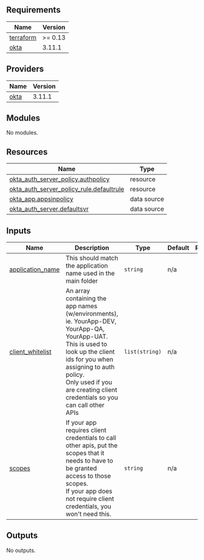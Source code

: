 ## Requirements

| Name | Version |
|------|---------|
| <a name="requirement_terraform"></a> [terraform](#requirement\_terraform) | >= 0.13 |
| <a name="requirement_okta"></a> [okta](#requirement\_okta) | 3.11.1 |

## Providers

| Name | Version |
|------|---------|
| <a name="provider_okta"></a> [okta](#provider\_okta) | 3.11.1 |

## Modules

No modules.

## Resources

| Name | Type |
|------|------|
| [okta_auth_server_policy.authpolicy](https://registry.terraform.io/providers/okta/okta/3.11.1/docs/resources/auth_server_policy) | resource |
| [okta_auth_server_policy_rule.defaultrule](https://registry.terraform.io/providers/okta/okta/3.11.1/docs/resources/auth_server_policy_rule) | resource |
| [okta_app.appsinpolicy](https://registry.terraform.io/providers/okta/okta/3.11.1/docs/data-sources/app) | data source |
| [okta_auth_server.defaultsvr](https://registry.terraform.io/providers/okta/okta/3.11.1/docs/data-sources/auth_server) | data source |

## Inputs

| Name | Description | Type | Default | Required |
|------|-------------|------|---------|:--------:|
| <a name="input_application_name"></a> [application\_name](#input\_application\_name) | This should match the application name used in the main folder | `string` | n/a | yes |
| <a name="input_client_whitelist"></a> [client\_whitelist](#input\_client\_whitelist) | An array containing the app names (w/environments), ie. YourApp-DEV, YourApp-QA, YourApp-UAT.<br>This is used to look up the client ids for you when assigning to auth policy.<br>Only used if you are creating client credentials so you can call other APIs | `list(string)` | n/a | yes |
| <a name="input_scopes"></a> [scopes](#input\_scopes) | If your app requires client credentials to call other apis, put the scopes that it needs to have to be granted access to those scopes.<br>If your app does not require client credentials, you won't need this. | `string` | n/a | yes |

## Outputs

No outputs.

